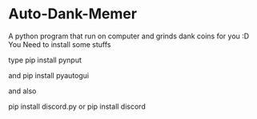 # Auto-Dank-Memer
A python program that run on computer and grinds dank coins for you :D You Need to install some stuffs


type 
pip install pynput

and 
pip install pyautogui


and also

pip install discord.py
or
pip install discord
